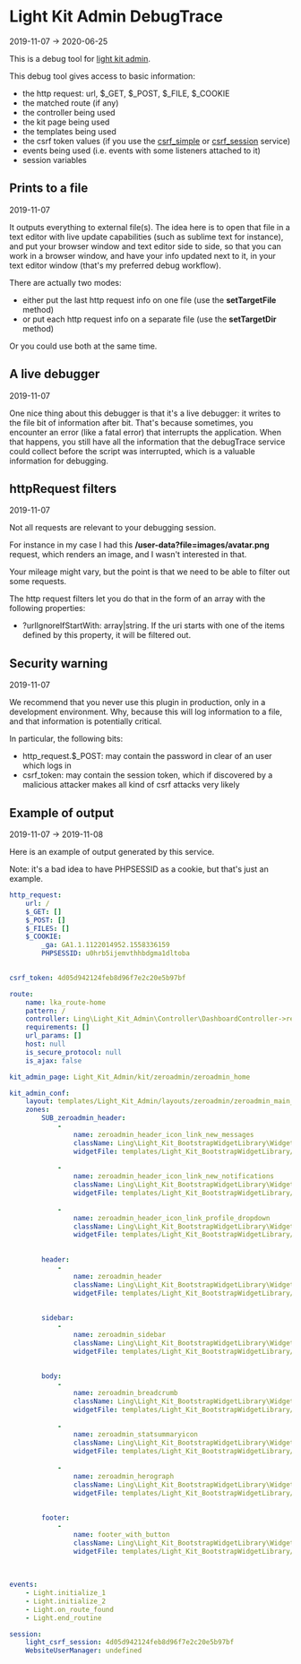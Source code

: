 Light Kit Admin DebugTrace
==================
2019-11-07 -> 2020-06-25



This is a debug tool for [light kit admin](https://github.com/lingtalfi/Light_Kit_Admin).

This debug tool gives access to basic information:


- the http request: url, $_GET, $_POST, $_FILE, $_COOKIE
- the matched route (if any)
- the controller being used
- the kit page being used
- the templates being used
- the csrf token values (if you use the [csrf_simple](/komin/jin_site_demo/universe/Ling/Light_CsrfSimple) or [csrf_session](https://github.com/lingtalfi/Light_CsrfSession) service)
- events being used (i.e. events with some listeners attached to it)
- session variables




Prints to a file
-----------
2019-11-07


It outputs everything to external file(s).
The idea here is to open that file in a text editor with live update capabilities (such as sublime text for instance),
and put your browser window and text editor side to side, so that you can work in a browser window,
and have your info updated next to it, in your text editor window (that's my preferred debug workflow).

There are actually two modes: 

- either put the last http request info on one file (use the **setTargetFile** method)
- or put each http request info on a separate file (use the **setTargetDir** method)


Or you could use both at the same time.



A live debugger
-----------
2019-11-07


One nice thing about this debugger is that it's a live debugger: it writes to the file bit of information after bit.
That's because sometimes, you encounter an error (like a fatal error) that interrupts the application.
When that happens, you still have all the information that the debugTrace service could collect before the script was interrupted,
which is a valuable information for debugging. 



httpRequest filters
--------------
2019-11-07


Not all requests are relevant to your debugging session.

For instance in my case I had this **/user-data?file=images/avatar.png** request, which renders an image,
and I wasn't interested in that.

Your mileage might vary, but the point is that we need to be able to filter out some requests.


The http request filters let you do that in the form of an array with the following properties:


- ?urlIgnoreIfStartWith: array|string. If the uri starts with one of the items defined by this property, it will be filtered out.  


Security warning
-------------
2019-11-07


We recommend that you never use this plugin in production, only in a development environment.
Why, because this will log information to a file, and that information is potentially critical.

In particular, the following bits:

- http_request.$_POST: may contain the password in clear of an user which logs in
- csrf_token: may contain the session token, which if discovered by a malicious attacker makes all kind of csrf attacks very likely





Example of output
-----------
2019-11-07 -> 2019-11-08

Here is an example of output generated by this service.

Note: it's a bad idea to have PHPSESSID as a cookie, but that's just an example.


```yaml
http_request: 
    url: /
    $_GET: []
    $_POST: []
    $_FILES: []
    $_COOKIE: 
        _ga: GA1.1.1122014952.1558336159
        PHPSESSID: u0hrb5ijemvthhbdgma1dltoba
    

csrf_token: 4d05d942124feb8d96f7e2c20e5b97bf

route: 
    name: lka_route-home
    pattern: /
    controller: Ling\Light_Kit_Admin\Controller\DashboardController->render
    requirements: []
    url_params: []
    host: null
    is_secure_protocol: null
    is_ajax: false

kit_admin_page: Light_Kit_Admin/kit/zeroadmin/zeroadmin_home

kit_admin_conf: 
    layout: templates/Light_Kit_Admin/layouts/zeroadmin/zeroadmin_main_layout.php
    zones: 
        SUB_zeroadmin_header: 
            - 
                name: zeroadmin_header_icon_link_new_messages
                className: Ling\Light_Kit_BootstrapWidgetLibrary\Widget\Picasso\ZeroAdminHeaderNewMessagesIconLinkWidget (picasso)
                widgetFile: templates/Light_Kit_BootstrapWidgetLibrary/widgets/picasso/ZeroAdminHeaderNewMessagesIconLinkWidget/default.php
            
            - 
                name: zeroadmin_header_icon_link_new_notifications
                className: Ling\Light_Kit_BootstrapWidgetLibrary\Widget\Picasso\ZeroAdminHeaderNewNotificationsIconLinkWidget (picasso)
                widgetFile: templates/Light_Kit_BootstrapWidgetLibrary/widgets/picasso/ZeroAdminHeaderNewNotificationsIconLinkWidget/default.php
            
            - 
                name: zeroadmin_header_icon_link_profile_dropdown
                className: Ling\Light_Kit_BootstrapWidgetLibrary\Widget\Picasso\ZeroAdminHeaderProfileDropdownLinkWidget (picasso)
                widgetFile: templates/Light_Kit_BootstrapWidgetLibrary/widgets/picasso/ZeroAdminHeaderProfileDropdownLinkWidget/default.php
            
        
        header: 
            - 
                name: zeroadmin_header
                className: Ling\Light_Kit_BootstrapWidgetLibrary\Widget\Picasso\ZeroAdminHeaderWidget (picasso)
                widgetFile: templates/Light_Kit_BootstrapWidgetLibrary/widgets/picasso/ZeroAdminHeaderWidget/default.php
            
        
        sidebar: 
            - 
                name: zeroadmin_sidebar
                className: Ling\Light_Kit_BootstrapWidgetLibrary\Widget\Picasso\ZeroAdminSidebarWidget (picasso)
                widgetFile: templates/Light_Kit_BootstrapWidgetLibrary/widgets/picasso/ZeroAdminSidebarWidget/default.php
            
        
        body: 
            - 
                name: zeroadmin_breadcrumb
                className: Ling\Light_Kit_BootstrapWidgetLibrary\Widget\Picasso\ZeroAdminBreadcrumbWidget (picasso)
                widgetFile: templates/Light_Kit_BootstrapWidgetLibrary/widgets/picasso/ZeroAdminBreadcrumbWidget/default.php
            
            - 
                name: zeroadmin_statsummaryicon
                className: Ling\Light_Kit_BootstrapWidgetLibrary\Widget\Picasso\ZeroAdminStatSummaryIconWidget (picasso)
                widgetFile: templates/Light_Kit_BootstrapWidgetLibrary/widgets/picasso/ZeroAdminStatSummaryIconWidget/default.php
            
            - 
                name: zeroadmin_herograph
                className: Ling\Light_Kit_BootstrapWidgetLibrary\Widget\Picasso\ZeroAdminHeroGraphWidget (picasso)
                widgetFile: templates/Light_Kit_BootstrapWidgetLibrary/widgets/picasso/ZeroAdminHeroGraphWidget/default.php
            
        
        footer: 
            - 
                name: footer_with_button
                className: Ling\Light_Kit_BootstrapWidgetLibrary\Widget\Picasso\FooterWithButtonWidget (picasso)
                widgetFile: templates/Light_Kit_BootstrapWidgetLibrary/widgets/picasso/FooterWithButtonWidget/default.php
            
        
    
events: 
    - Light.initialize_1
    - Light.initialize_2
    - Light.on_route_found
    - Light.end_routine

session: 
    light_csrf_session: 4d05d942124feb8d96f7e2c20e5b97bf
    WebsiteUserManager: undefined

```

